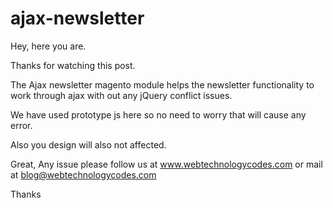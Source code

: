 ajax-newsletter
===============

Hey, here you are.

Thanks for watching this post.

The Ajax newsletter magento module helps the newsletter functionality to work through ajax with out any jQuery conflict issues.

We have used prototype js here so no need to worry that will cause any error.

Also you design will also not affected.

Great, Any issue please follow us at www.webtechnologycodes.com or mail at blog@webtechnologycodes.com

Thanks

